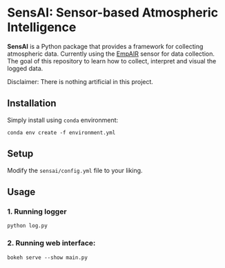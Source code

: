 # SensAI: Sensor-based Atmospheric Intelligence

**SensAI** is a Python package that provides a framework for collecting atmospheric data. Currently using the [EmpAIR](https://www.empa.ch/web/s405/empair) sensor for data collection. The goal of this repository to learn how to collect, interpret and visual the logged data. 

Disclaimer: There is nothing artificial in this project.

## Installation

Simply install using `conda` environment:

    conda env create -f environment.yml

## Setup

Modify the `sensai/config.yml` file to your liking.

## Usage

### 1. Running logger

    python log.py

### 2. Running web interface:
    
    bokeh serve --show main.py
